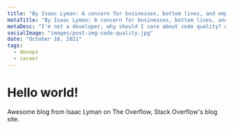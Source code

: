 ```yaml
---
title: "By Isaac Lyman: A concern for businesses, bottom lines, and empathetic programmers"
metaTitle: "By Isaac Lyman: A concern for businesses, bottom lines, and empathetic programmers"
metaDesc: "I'm not a developer, why should I care about code quality? A case for prioritizing code quality over immediate gains, and how it effects far more than just developers."
socialImage: "images/post-img-code-quality.jpg"
date: "October 18, 2021"
tags:
  - devops
  - career
---
```


# Hello world!


Awesome blog from Isaac Lyman on The Overflow, Stack Overflow's blog site. 
